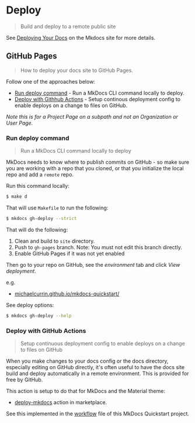 # Deploy
> Build and deploy to a remote public site


See [Deploying Your Docs](https://www.mkdocs.org/user-guide/deploying-your-docs/) on the Mkdocs site for more details.


## GitHub Pages
> How to deploy your docs site to GitHub Pages.

Follow one of the approaches below:

- [Run deploy command](#run-deploy-command) - Run a MkDocs CLI command locally to deploy.
- [Deploy with Githhub Actions](#deploy-with-github-actions) - Setup continous deployment config to enable deploys on a change to files on GitHub.


_Note this is for a Project Page on a subpath and not an Organization or User Page._

### Run deploy command
> Run a MkDocs CLI command locally to deploy

MkDocs needs to know where to publish commits on GitHub - so make sure you are working with a repo that you cloned, or that you initialize the local repo and add a `remote` repo.

Run this command locally:

```sh
$ make d
```

That will use `Makefile` to run the following:

```sh
$ mkdocs gh-deploy --strict
```

That will do the following:

1. Clean and build to `site` directory.
2. Push to `gh-pages` branch. Note: You must not edit this branch directly.
3. Enable GitHub Pages if it was not yet enabled

Then go to your repo on GitHub, see the *environment* tab and click _View deployment_.

e.g.

- [michaelcurrin.github.io/mkdocs-quickstart/](https://michaelcurrin.github.io/mkdocs-quickstart/)


See deploy options:

```sh
$ mkdocs gh-deploy --help
```

### Deploy with GitHub Actions
>  Setup continuous deployment config to enable deploys on a change to files on GitHub

When you make changes to your docs config or the docs directory, especially editing on GitHub directly, it's often useful to have the docs site build and deploy automatically in a remote environment. This is provided for free by GitHub.

This action is setup to do that for MkDocs and the Material theme:

- [deploy-mkdocs](https://github.com/marketplace/actions/deploy-mkdocs) action in marketplace.

See this implemented in the [workflow](https://github.com/MichaelCurrin/mkdocs-quickstart/blob/master/.github/workflows/docs.yml) file of this MkDocs Quickstart project.
